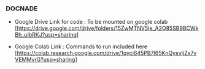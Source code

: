 ### DOCNADE
* Google Drive Link for code :  To be mounted on google colab [https://drive.google.com/drive/folders/15ZwMTNV5Ie_A2O85SB9BCWkBh_uIbRKJ?usp=sharing]

* Google Colab Link : Commands to run included here
[https://colab.research.google.com/drive/1qyci645PB7I65KnQysvIjZx7vVEMMvrG?usp=sharing]
